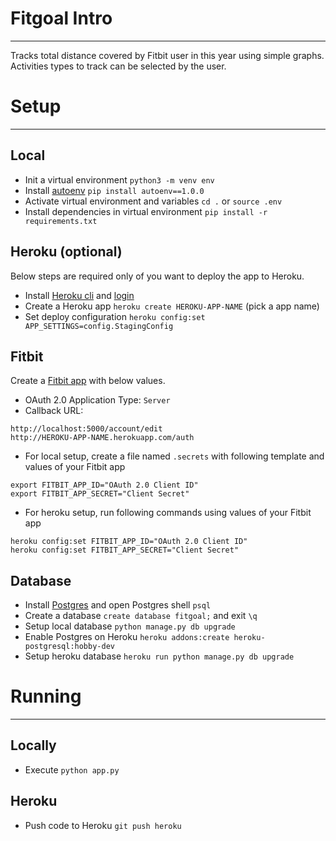 # Fitgoal Intro
------------------------
Tracks total distance covered by Fitbit user in this year using simple graphs. Activities types to track can be selected by the user.


# Setup
------------------------

Local
-------
- Init a virtual environment `python3 -m venv env`
- Install [autoenv](https://github.com/kennethreitz/autoenv) `pip install autoenv==1.0.0`
- Activate virtual environment and variables `cd .` or `source .env`
- Install dependencies in virtual environment `pip install -r requirements.txt`

Heroku (optional)
--------
Below steps are required only of you want to deploy the app to Heroku.

- Install [Heroku cli](https://devcenter.heroku.com/articles/heroku-cli) and [login](https://devcenter.heroku.com/articles/heroku-cli#getting-started)
- Create a Heroku app `heroku create HEROKU-APP-NAME` (pick a app name)
- Set deploy configuration `heroku config:set APP_SETTINGS=config.StagingConfig`

Fitbit
-------
Create a [Fitbit app](https://dev.fitbit.com/apps/new) with below values.

- OAuth 2.0 Application Type: `Server`
- Callback URL:

```
http://localhost:5000/account/edit
http://HEROKU-APP-NAME.herokuapp.com/auth
```
- For local setup, create a file named `.secrets` with following template and values of your Fitbit app
```shell
export FITBIT_APP_ID="OAuth 2.0 Client ID"
export FITBIT_APP_SECRET="Client Secret"
```
- For heroku setup, run following commands using values of your Fitbit app
```shell
heroku config:set FITBIT_APP_ID="OAuth 2.0 Client ID"
heroku config:set FITBIT_APP_SECRET="Client Secret"
```

Database
--------
- Install [Postgres](https://www.postgresql.org/download/) and open Postgres shell `psql`
- Create a database `create database fitgoal;` and exit `\q`
- Setup local database `python manage.py db upgrade`
- Enable Postgres on Heroku `heroku addons:create heroku-postgresql:hobby-dev`
- Setup heroku database `heroku run python manage.py db upgrade`


# Running
------------------------

Locally
--------
- Execute `python app.py`

Heroku
--------
- Push code to Heroku `git push heroku`
